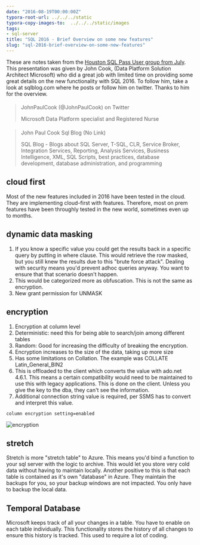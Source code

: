 ```yaml
---
date: "2016-08-19T00:00:00Z"
typora-root-url: ../../../static
typora-copy-images-to:  ../../../static/images
tags:
- sql-server
title: "SQL 2016 - Brief Overview on some new features"
slug: "sql-2016-brief-overview-on-some-new-features"
---
```


These are notes taken from the [Houston SQL Pass User group from July](http://houston.sqlpass.org/Home.aspx?EventID=5496). This presentation was given by John Cook, (Data Platform Solution Architect Microsoft) who did a great job with limited time on providing some great details on the new functionality with SQL 2016. To follow him, take a look at sqlblog.com where he posts or follow him on twitter. Thanks to him for the overview.

> ####
> JohnPaulCook (@JohnPaulCook) on Twitter
>
> Microsoft Data Platform specialist and Registered Nurse
<script data-preserve-html-node="true" async=" src="platform.js" charset="UTF-8"></script>

> ####
> John Paul Cook Sql Blog (No Link)
>
> SQL Blog - Blogs about SQL Server, T-SQL, CLR, Service Broker, Integration Services, Reporting, Analysis Services, Business Intelligence, XML, SQL Scripts, best practices, database development, database administration, and programming
<script data-preserve-html-node="true" async=" src="platform.js" charset="UTF-8"></script>


## cloud first

Most of the new features included in 2016 have been tested in the cloud. They are implementing cloud-first with features. Therefore, most on prem features have been throughly tested in the new world, sometimes even up to months.

## dynamic data masking

1.  If you know a specific value you could get the results back in a specific query by putting in where clause. This would retrieve the row masked, but you still knew the results due to this "brute force attack". Dealing with security means you'd prevent adhoc queries anyway. You want to ensure that that scenario doesn't happen.
2.  This would be categorized more as obfuscation. This is not the same as encryption.
3.  New grant permission for UNMASK

## encryption

1.  Encryption at column level
2.  Deterministic: need this for being able to search/join among different tables
3.  Random: Good for increasing the difficulty of breaking the encryption.
4.  Encryption increases to the size of the data, taking up more size
5.  Has some limitations on Collation. The example was COLLATE Latin_General_BIN2
6.  This is offloaded to the client which converts the value with ado.net 4.6.1. This means a certain compatibility would need to be maintained to use this with legacy applications. This is done on the client. Unless you give the key to the dba, they can't see the information.
7.  Additional connection string value is required, per SSMS has to convert and interpret this value.

`column encryption setting=enabled`

![encryption](/images/encryption.png)

## stretch

Stretch is more "stretch table" to Azure. This means you'd bind a function to your sql server with the logic to archive. This would let you store very cold data without having to maintain locally.
Another positive to this is that each table is contained as it's own "database" in Azure. They maintain the backups for you, so your backup windows are not impacted. You only have to backup the local data.

## Temporal Database

Microsoft keeps track of all your changes in a table. You have to enable on each table individually. This functionality stores the history of all changes to ensure this history is tracked. This used to require a lot of coding.
